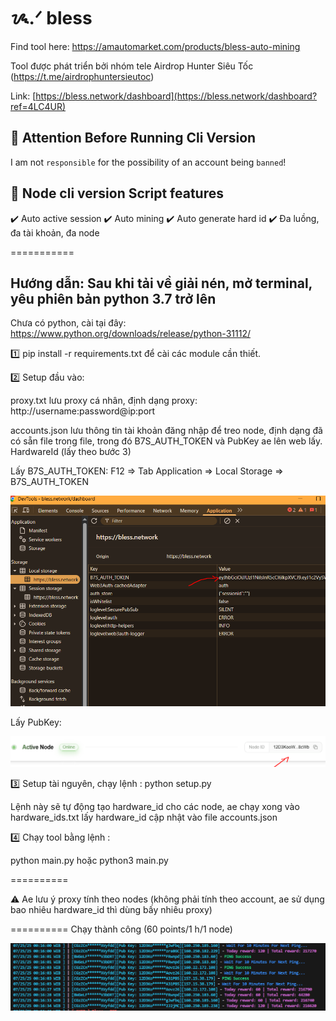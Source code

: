 # ᝰ.ᐟ bless

Find tool here: https://amautomarket.com/products/bless-auto-mining

Tool được phát triển bởi nhóm tele Airdrop Hunter Siêu Tốc (https://t.me/airdrophuntersieutoc)

Link: [https://bless.network/dashboard](https://bless.network/dashboard?ref=4LC4UR)

## 🚨 Attention Before Running Cli Version

I am not `responsible` for the possibility of an account being `banned`!

## 📎 Node cli version Script features

✔️ Auto active session
✔️ Auto mining
✔️ Auto generate hard id
✔️ Đa luồng, đa tài khoản, đa node

===========

## Hướng dẫn: Sau khi tải về giải nén, mở terminal, yêu phiên bản python 3.7 trở lên

Chưa có python, cài tại đây: https://www.python.org/downloads/release/python-31112/

1️⃣ pip install -r requirements.txt để cài các module cần thiết.

2️⃣ Setup đầu vào:

proxy.txt lưu proxy cá nhân, định dạng proxy: http://username:password@ip:port

accounts.json lưu thông tin tài khoản đăng nhập để treo node, định dạng đã có sẵn file trong file, trong đó B7S_AUTH_TOKEN và PubKey ae lên web lấy. HardwareId (lấy theo bước 3)

Lấy B7S_AUTH_TOKEN: F12 => Tab Application => Local Storage => B7S_AUTH_TOKEN

![bs7](bs7.png)

Lấy PubKey:

![pub](pub.png)

3️⃣ Setup tài nguyên, chạy lệnh : python setup.py

Lệnh này sẽ tự động tạo hardware_id cho các node, ae chạy xong vào hardware_ids.txt lấy hardware_id
cập nhật vào file accounts.json

4️⃣ Chạy tool bằng lệnh :

python main.py hoặc python3 main.py

==========

⚠️ Ae lưu ý proxy tính theo nodes (không phải tính theo account, ae sử dụng bao nhiêu hardware_id thì dùng bấy nhiêu proxy)

==========
Chạy thành công (60 points/1 h/1 node)

![res](res.png)
